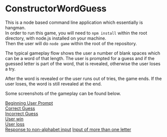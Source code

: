 # ConstructorWordGuess

This is a node based command line application which essentially is hangman.  
In order to run this game, you will need to `npm install` within the root directory, with node.js installed on your machine.  
Then the user will do `node game` within the root of the repository.

The typical gameplay flow shows the user a number of blank spaces which can be a word of that length. The user is prompted for a guess
and if the guessed letter is part of the word, that is revealed, otherwise the user loses a try.

After the word is revealed or the user runs out of tries, the game ends. If the user loses, the word is still revealed at the end. 


Some screenshots of the gameplay can be found below.

[Beginning User Prompt](./assets/gamestart.png)  
[Correct Guess](./assets/correct.png)  
[Incorrect Guess](./assets/incorrect.png)  
[User win](./assets/WIN.png)  
[User loss](./assets/loss.png)  
[Response to non-alphabet input](./assets/special.png)
[Input of more than one letter](./assets/morethanone.png)  
